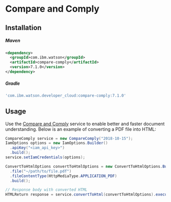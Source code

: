 # Compare and Comply

## Installation

##### Maven
```xml
<dependency>
  <groupId>com.ibm.watson</groupId>
  <artifactId>compare-comply</artifactId>
  <version>7.1.0</version>
</dependency>
```

##### Gradle
```gradle
'com.ibm.watson.developer_cloud:compare-comply:7.1.0'
```

## Usage
Use the [Compare and Comply](https://cloud.ibm.com/docs/services/compare-comply/index.html#about) service to enable better and faster document understanding. Below is an example of converting a PDF file into HTML:
```java
CompareComply service = new CompareComply("2018-10-15");
IamOptions options = new IamOptions.Builder()
  .apiKey("<iam_api_key>")
  .build();
service.setIamCredentials(options);

ConvertToHtmlOptions convertToHtmlOptions = new ConvertToHtmlOptions.Builder()
  .file("~/path/to/file.pdf")
  .fileContentType(HttpMediaType.APPLICATION_PDF)
  .build();

// Response body with converted HTML
HTMLReturn response = service.convertToHtml(convertToHtmlOptions).execute().getResult();
```

